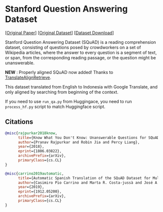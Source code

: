 # Stanford Question Answering Dataset

[[Original Paper](https://arxiv.org/abs/1806.03822)] [[Original Dataset](https://rajpurkar.github.io/SQuAD-explorer/)] [[Dataset Download](https://github.com/Wikidepia/indonesia_dataset/tree/master/question-answering/squad/data)]

Stanford Question Answering Dataset (SQuAD) is a reading comprehension dataset, consisting of questions posed by crowdworkers on a set of Wikipedia articles, where the answer to every question is a segment of text, or span, from the corresponding reading passage, or the question might be unanswerable.

**NEW** : Properly aligned SQuAD now added! Thanks to [TranslateAlignRetrieve](https://github.com/ccasimiro88/TranslateAlignRetrieve).

This dataset translated from English to Indonesia with Google Translate, and only aligned by searching from beginning of the context.

If you need to use `run_qa.py` from Huggingace, you need to run `process_hf.py` script to match Huggingface script.

## Citations

```bibtex
@misc{rajpurkar2018know,
      title={Know What You Don't Know: Unanswerable Questions for SQuAD}, 
      author={Pranav Rajpurkar and Robin Jia and Percy Liang},
      year={2018},
      eprint={1806.03822},
      archivePrefix={arXiv},
      primaryClass={cs.CL}
}
```

```bibtex
@misc{carrino2019automatic,
      title={Automatic Spanish Translation of the SQuAD Dataset for Multilingual Question Answering}, 
      author={Casimiro Pio Carrino and Marta R. Costa-jussà and José A. R. Fonollosa},
      year={2019},
      eprint={1912.05200},
      archivePrefix={arXiv},
      primaryClass={cs.CL}
}
```
